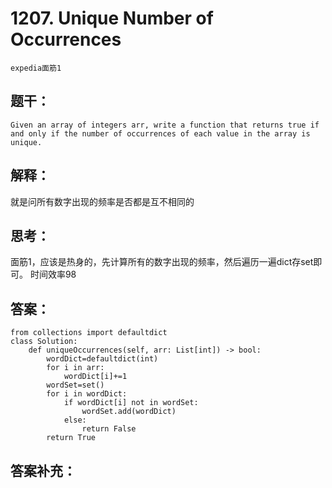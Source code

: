 # 1207. Unique Number of Occurrences
    expedia面筋1
## 题干：
```
Given an array of integers arr, write a function that returns true if and only if the number of occurrences of each value in the array is unique.
```
## 解释：
就是问所有数字出现的频率是否都是互不相同的

## 思考：
面筋1，应该是热身的，先计算所有的数字出现的频率，然后遍历一遍dict存set即可。
时间效率98

## 答案：
```
from collections import defaultdict
class Solution:
    def uniqueOccurrences(self, arr: List[int]) -> bool:
        wordDict=defaultdict(int)
        for i in arr:
            wordDict[i]+=1
        wordSet=set()
        for i in wordDict:
            if wordDict[i] not in wordSet:
                wordSet.add(wordDict)
            else:
                return False
        return True
```
## 答案补充：

